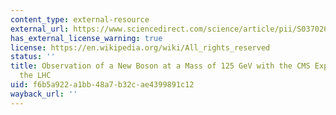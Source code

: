 ```yaml
---
content_type: external-resource
external_url: https://www.sciencedirect.com/science/article/pii/S0370269312008581?via%3Dihub
has_external_license_warning: true
license: https://en.wikipedia.org/wiki/All_rights_reserved
status: ''
title: Observation of a New Boson at a Mass of 125 GeV with the CMS Experiment at
  the LHC
uid: f6b5a922-a1bb-48a7-b32c-ae4399891c12
wayback_url: ''
---
```

